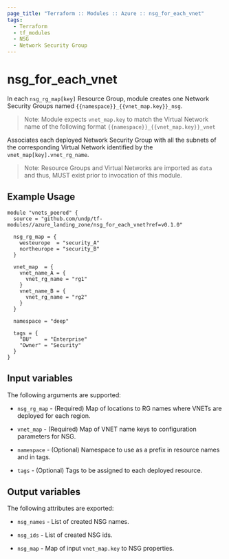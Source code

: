 ```yaml
---
page_title: "Terraform :: Modules :: Azure :: nsg_for_each_vnet"
tags:
  - Terraform
  - tf_modules
  - NSG
  - Network Security Group
---
```

# nsg_for_each_vnet

 In each `nsg_rg_map[key]` Resource Group, module creates one Network Security Groups named `{{namespace}}_{{vnet_map.key}}_nsg`.

> Note: Module expects `vnet_map.key` to match the Virtual Network name of the following format `{{namespace}}_{{vnet_map.key}}_vnet`

Associates each deployed Network Security Group with all the subnets of the corresponding Virtual Network identified by the `vnet_map[key].vnet_rg_name`.

> Note: Resource Groups and Virtual Networks are imported as `data` and thus, MUST exist prior to invocation of this module.

## Example Usage

```hcl
module "vnets_peered" {
  source = "github.com/undp/tf-modules//azure_landing_zone/nsg_for_each_vnet?ref=v0.1.0"

  nsg_rg_map = {
    westeurope  = "security_A"
    northeurope = "security_B"
  }

  vnet_map  = {
    vnet_name_A = {
      vnet_rg_name = "rg1"
    }
    vnet_name_B = {
      vnet_rg_name = "rg2"
    }
  }

  namespace = "deep"

  tags = {
    "BU"    = "Enterprise"
    "Owner" = "Security"
  }
}
```

## Input variables

The following arguments are supported:

* `nsg_rg_map` - (Required) Map of locations to RG names where VNETs are deployed for each region.

* `vnet_map` - (Required) Map of VNET name keys to configuration parameters for NSG.

* `namespace` - (Optional) Namespace to use as a prefix in resource names and in tags.

* `tags` - (Optional) Tags to be assigned to each deployed resource.

## Output variables

The following attributes are exported:

* `nsg_names` - List of created NSG names.

* `nsg_ids` - List of created NSG ids.

* `nsg_map` - Map of input `vnet_map.key` to NSG properties.

